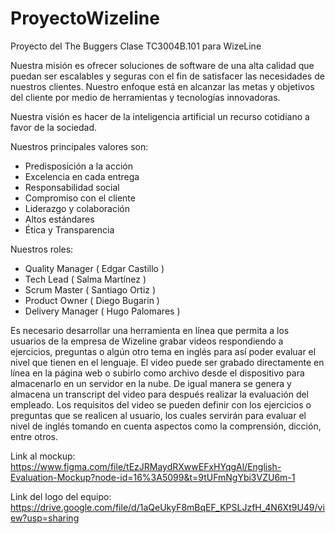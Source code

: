 # ProyectoWizeline
Proyecto del The Buggers Clase TC3004B.101 para WizeLine

Nuestra misión es ofrecer soluciones de software de una alta calidad que puedan ser escalables
y seguras con el fin de satisfacer las necesidades de nuestros clientes. Nuestro enfoque está
en alcanzar las metas y objetivos del cliente por medio de herramientas y tecnologías innovadoras.

Nuestra visión es hacer de la inteligencia artificial un recurso cotidiano a favor de la sociedad.

Nuestros principales valores son:

- Predisposición a la acción
- Excelencia en cada entrega
- Responsabilidad social
- Compromiso con el cliente
- Liderazgo y colaboración
- Altos estándares
- Ética y Transparencia

Nuestros roles:

- Quality Manager ( Edgar Castillo )
- Tech Lead ( Salma Martínez )
- Scrum Master ( Santiago Ortiz )
- Product Owner ( Diego Bugarin )
- Delivery Manager ( Hugo Palomares )

Es necesario desarrollar una herramienta en línea que permita a los usuarios de la empresa de Wizeline grabar videos respondiendo a ejercicios, preguntas o algún otro tema en inglés para así poder evaluar el nivel que tienen en el lenguaje. El video puede ser grabado directamente en línea en la página web o subirlo como archivo desde el dispositivo para almacenarlo en un servidor en la nube. De igual manera se genera y almacena un transcript del video para después realizar la evaluación del empleado. Los requisitos del video se pueden definir con los ejercicios o preguntas que se realicen al usuario, los cuales servirán para evaluar el nivel de inglés tomando en cuenta aspectos como la comprensión, dicción, entre otros.

Link al mockup:   https://www.figma.com/file/tEzJRMaydRXwwEFxHYqgAl/English-Evaluation-Mockup?node-id=16%3A5099&t=9tUFmNgYbi3VZU6m-1

Link del logo del equipo: https://drive.google.com/file/d/1aQeUkyF8mBqEF_KPSLJzfH_4N6Xt9U49/view?usp=sharing

